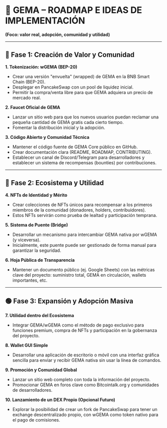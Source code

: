 # 💎 GEMA – ROADMAP E IDEAS DE IMPLEMENTACIÓN

**(Foco: valor real, adopción, comunidad y utilidad)**

---

## 🔷 Fase 1: Creación de Valor y Comunidad

**1. Tokenización: wGEMA (BEP-20)**
* Crear una versión "envuelta" (wrapped) de GEMA en la BNB Smart Chain (BEP-20).
* Desplegar en PancakeSwap con un pool de liquidez inicial.
* Permitir la compra/venta libre para que GEMA adquiera un precio de mercado real.

**2. Faucet Oficial de GEMA**
* Lanzar un sitio web para que los nuevos usuarios puedan reclamar una pequeña cantidad de GEMA gratis cada cierto tiempo.
* Fomentar la distribución inicial y la adopción.

**3. Código Abierto y Comunidad Técnica**
* Mantener el código fuente de GEMA Core público en GitHub.
* Crear documentación clara (README, ROADMAP, CONTRIBUTING).
* Establecer un canal de Discord/Telegram para desarrolladores y establecer un sistema de recompensas (bounties) por contribuciones.

---

## 🔶 Fase 2: Ecosistema y Utilidad

**4. NFTs de Identidad y Mérito**
* Crear colecciones de NFTs únicos para recompensar a los primeros miembros de la comunidad (donadores, holders, contribuidores).
* Estos NFTs servirán como prueba de lealtad y participación temprana.

**5. Sistema de Puente (Bridge)**
* Desarrollar un mecanismo para intercambiar GEMA nativa por wGEMA (y viceversa).
* Inicialmente, este puente puede ser gestionado de forma manual para garantizar la seguridad.

**6. Hoja Pública de Transparencia**
* Mantener un documento público (ej. Google Sheets) con las métricas clave del proyecto: suministro total, GEMA en circulación, wallets importantes, etc.

---

## 🟢 Fase 3: Expansión y Adopción Masiva

**7. Utilidad dentro del Ecosistema**
* Integrar GEMA/wGEMA como el método de pago exclusivo para funciones premium, compra de NFTs y participación en la gobernanza del proyecto.

**8. Wallet GUI Simple**
* Desarrollar una aplicación de escritorio o móvil con una interfaz gráfica sencilla para enviar y recibir GEMA nativa sin usar la línea de comandos.

**9. Promoción y Comunidad Global**
* Lanzar un sitio web completo con toda la información del proyecto.
* Promocionar GEMA en foros clave como Bitcointalk.org y comunidades de desarrolladores.

**10. Lanzamiento de un DEX Propio (Opcional Futuro)**
* Explorar la posibilidad de crear un fork de PancakeSwap para tener un exchange descentralizado propio, con wGEMA como token nativo para el pago de comisiones.
